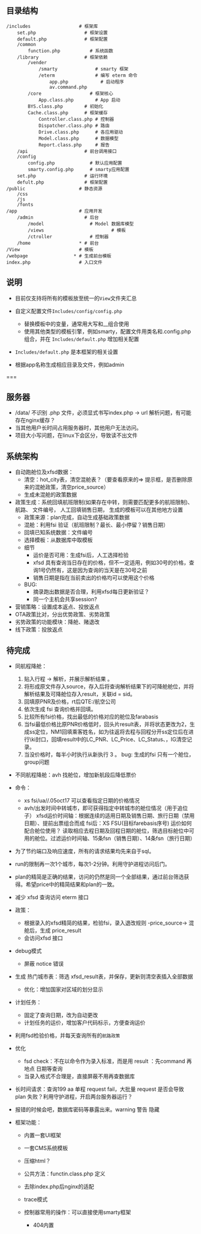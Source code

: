 ## 目录结构

```
/includes                  # 框架库
	set.php                  # 框架设置
	default.php              # 框架配置
	/common                       
		function.php           # 系统函数
	/library                 # 框架依赖  
		/vender  
			/smarty              # smarty 框架
			/eterm               # 编写 eterm 命令
				app.php            # 启动程序
				av.command.php   
		/core                  # 框架核心
			App.class.php        # App 启动
	    BYS.class.php        # 初始化
	    Cache.class.php      # 框架缓存
			Controller.class.php # 控制器
			Dispatcher.class.php # 路由
			Drive.class.php      # 各应用驱动
			Model.class.php      # 数据模型
			Report.class.php     # 报告
	/api                     # 前台调用接口
	/config
		config.php             # 默认应用配置
		smarty.config.php      # smarty应用配置
	set.php                  # 运行环境
	defult.php               # 框架配置
/public                    # 静态资源
	/css
	/js
	/fonts
/app                       # 应用开发
	/admin                   # 后台
		/model                 # Model 数据库模型
		/views					       # 模板
		/ctroller              # 控制器
	/home                  * # 前台
/View                      # 模板
/webpage                 * # 生成前台模板
index.php                  # 入口文件
```

## 说明

* 目前仅支持将所有的模板放至统一的`View`文件夹汇总
* 自定义配置文件`Includes/config/config.php`

	* 替换模板中的变量，通常用大写和__组合使用
	* 使用其他类型的模板引擎，例如smarty，配置文件用类名和.config.php组合，并在 `Includes/default.php` 增加相关配置

* `Includes/default.php` 是本框架的相关设置
* 根据app名称生成相应目录及文件，例如admin

===
## 服务器
* /data/ 不识别 .php 文件，必须显式书写index.php  -> url 解析问题，有可能存在nginx缓存？
* 当其他用户长时间占用服务器时，其他用户无法访问。
* 项目大小写问题，在linux下会区分，导致读不出文件

## 系统架构
* 自动跑舱位及xfsd数据：
	* 清空：hot_city表，清空混舱表？（要查看原来的=> 提示框，是否删除原来的混舱政策，清空price_source）
	* 生成未混舱的政策数据
* 政策生成：系统回填航班限制(如果存在中转，则需要匹配更多的航班限制)、 航路、 文件编号， 人工回填销售日期， 生成的模板可以在其他地方设置
	* 政策来源：plan完成，自动生成基础政策数据
	* 混舱：利用fsi 验证（航班限制？最长、最小停留？销售日期）
	* 回填已知系统数据：文件编号
	* 选择模板：从数据库中取模板
	* 细节
		* 运价是否可用：生成fsi后，人工选择检验
		* xfsd 具有查询当日存在的价格，但不一定适用，例如30号的价格，查询1号仍然有，这是因为查询的当天是在30号之前
		* 销售日期是指在当前卖出的价格均可以使用这个价格
	* BUG:
		* 摘录跑出数据是否合理，利用xfsd每日更新验证？
		* 同一个主机会共享session?
* 营销策略：设置成本返点、投放返点
* OTA政策比对，分出优势政策、劣势政策
* 劣势政策的功能模块：降舱、赌退改
* 线下政策：投放返点

## 待完成
* 同航程降舱：
	1. 贴入行程 -> 解析，并展示解析结果 。
	2. 将形成原文件存入source，存入后将查询解析结果下的可降舱舱位，并将解析结果及可降舱位存入result，关联id = sid。
	2. 回填原PNR及价格，rt后QTE:/航空公司
	3. 依次生成 fsi 查询价格并回填。
	4. 比较所有fsi价格，找出最低的价格对应的舱位及farabasis
	5. 当fsi最低价格比原PNR价格低时，回头片result表，并将状态更改为2，生成ss定位，NM1回填乘客姓名，如为往返将去程与回程分开ss定位后在进行\ki封口，回填result中的LC_PNR、LC_Price、LC_Status、，IG清空记录。
	6. 当没价格时，每半小时执行从新执行 3 。
	bug: 生成的fsi 只有一个舱位，group问题

* 不同航程降舱：avh 找舱位，增加新航段后降低票价

* 命令：
	* xs fsi/ua//.05oct17 可以查看指定日期的价格情况
	* avh/出发时间中转城市，即可获得指定中转城市的舱位情况（用于追位子）
xfsd运价时间轴：根据连续的适用日期及销售日期、旅行日期（禁用日期）、提前出票组合而成
fsi后：XS FSU(目标farebasis序号)
运价如何配合舱位使用？
读取相应去程日期及回程日期的舱位，筛选目标舱位中可用的舱位。过滤运价时间轴、15条fsn（销售日期）、14条fsn（旅行日期）


* 为了节约端口及响应速度，所有的请求结果均先来自于sql。
* run的限制再一次1个城市，每次1-2分钟。利用守护进程访问后门。
* plan的精简是正确的结果，访问的仍然是同一个全部结果，通过前台筛选获得。希望price中的精简结果和plan的一致。
* 减少 xfsd 查询访问 eterm 接口
* 政策：
	* 根据录入的xfsd精简的结果，检验fsi，录入退改规则 -price_source-> 混舱后，生成 price_result
	* 会访问xfsd 接口
* debug模式
	* 屏蔽 notice 错误
* 生成 热门城市表：筛选 xfsd_result表，并保存，更新则清空表插入全部数据
	* 优化：增加国家对区域的划分显示
* 计划任务：
	* 固定了查询日期，改为自动更改
	* 计划任务的运价，增加客户代码标示，方便查询运价
* 利用fsd检验价格，并每天查询所有的`航路政策`
* 优化 
	* fsd check：不在以命令作为录入标准，而是用 result ：先command 再 地点 日期等查询
	* 当录入格式不合理是，直接屏蔽不用再查数据库
* 长时间请求：查询199 aa 单程 request fail，大批量 request 是否会导致 plan 失败？利用守护进程，开启两台服务器运行？
* 报错的时候会吧，数据库密码等暴露出来。warning 警告 隐藏
* 框架功能：

	* 内置一套UI框架
	* 一套CMS系统模板
	* 压缩html？
	* 公共方法：functin.class.php 定义
	* 去除index.php后nginx的适配

	* trace模式
	* 控制器常用的操作：可以直接使用smarty框架

		* 404内置
